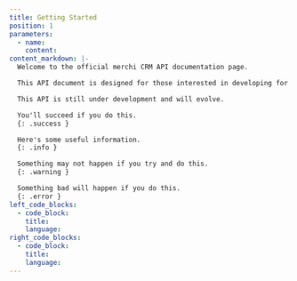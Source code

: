```yaml
---
title: Getting Started
position: 1
parameters:
  - name:
    content:
content_markdown: |-
  Welcome to the official merchi CRM API documentation page.

  This API document is designed for those interested in developing for the merchi CRM platform.

  This API is still under development and will evolve.

  You'll succeed if you do this.
  {: .success }

  Here's some useful information.
  {: .info }

  Something may not happen if you try and do this.
  {: .warning }

  Something bad will happen if you do this.
  {: .error }
left_code_blocks:
  - code_block:
    title:
    language:
right_code_blocks:
  - code_block:
    title:
    language:
---
```

